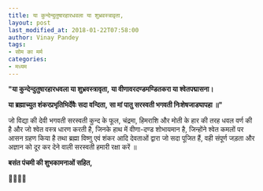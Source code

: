 ```yaml
---
title: या कुन्देन्दुतुषारहारधवला या शुभ्रवस्त्रावृता,
layout: post
last_modified_at: 2018-01-22T07:58:00
author: Vinay Pandey
tags:
- सोम का मर्म
categories:
- मध्यम
---
```

**"या कुन्देन्दुतुषारहारधवला या शुभ्रवस्त्रावृता,**
**या वीणावरदण्डमण्डितकरा या श्वेतपद्मासना।**

**या ब्रह्माच्युत शंकरप्रभृतिभिर्देवैः सदा वन्दिता,**
**सा मां पातु सरस्वती भगवती निःशेषजाड्यापहा ॥"**

जो विद्या की देवी भगवती सरस्वती कुन्द के फूल, चंद्रमा, हिमराशि और मोती के हार की तरह धवल वर्ण की है और जो श्वेत वस्त्र धारण करती है, जिनके हाथ में वीणा-दण्ड शोभायमान है, जिन्होंने श्वेत कमलों पर आसन ग्रहण किया है तथा ब्रह्मा विष्णु एवं शंकर आदि देवताओं द्वारा जो सदा पूजित हैं, वही संपूर्ण जड़ता और अज्ञान को दूर कर देने वाली सरस्वती हमारी रक्षा करें ॥

**बसंत पंचमी की शुभकामनाओं सहित,**

🙏🌷🌷🙏


